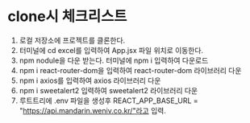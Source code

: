# clone시 체크리스트

1. 로컬 저장소에 프로젝트를 클론한다.
2. 터미널에 cd excel를 입력하여 App.jsx 파일 위치로 이동한다.
3. npm nodule을 다운 받는다.  터미널에 npm i 입력하여 다운로드
4. npm i react-router-dom을 입력하여 react-router-dom 라이브러리 다운
5. npm i axios를 입력하여 axios 라이브러리 다운
6. npm i sweetalert2 입력하여 sweetalert2 라이브러리 다운
7. 루트트리에 .env 파일을 생성후 REACT_APP_BASE_URL = "https://api.mandarin.weniv.co.kr/"라고 입력.
